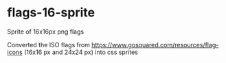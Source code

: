 flags-16-sprite
===============

Sprite of 16x16px png flags

Converted the ISO flags from https://www.gosquared.com/resources/flag-icons (16x16 px and 24x24 px) into css sprites